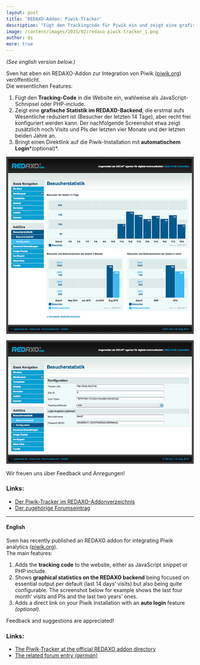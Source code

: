 ```yaml
---
layout: post
title: 'REDAXO-Addon: Piwik-Tracker'
description: "Fügt den Trackingcode für Piwik ein und zeigt eine grafische Mini-Statistik im REDAXO-Administrationsbereich."
image: /content/images/2015/02/redaxo-piwik-tracker_1.png
author: ds
more: true
---
```


_(See english version below.)_

Sven hat eben ein REDAXO-Addon zur Integration von Piwik ([piwik.org](http://piwik.org)) veröffentlicht.  
 Die wesentlichen Features:

1. Fügt den **Tracking-Code** in die Website ein, wahlweise als JavaScript-Schnipsel oder PHP-include.
2. Zeigt eine **grafische Statistik im REDAXO-Backend**, die erstmal aufs Wesentliche reduziert ist (Besucher der letzten 14 Tage), aber recht frei konfiguriert werden kann. Der nachfolgende Screenshot etwa zeigt zusätzlich noch Visits und PIs der letzten vier Monate und der letzten beiden Jahre an.
3. Bringt einen Direktlink auf die Piwik-Installation mit **automatischem Login***(optional)*.

![Piwik-Tracker 01](/content/images/2015/02/redaxo-piwik-tracker_1.png)

![Piwik-Tracker 02](/content/images/2015/02/redaxo-piwik-tracker_2.png)

Wir freuen uns über Feedback und Anregungen!

### Links:

- [Der Piwik-Tracker im REDAXO-Addonverzeichnis](http://www.redaxo.org/de/download/addons/?addon_id=774)
- [Der zugehörige Forumseintrag](http://forum.redaxo.de/ftopic15074.html?)

---

#### English

Sven has recently published an REDAXO addon for integrating Piwik analytics ([piwik.org](http://piwik.org)).  
The main features:

1. Adds the **tracking code** to the website, either as JavaScript snippet or PHP include.
2. Shows **graphical statistics on the REDAXO backend** being focused on essential output per default (last 14 days’ visits) but also being quite configurable. The screenshot below for example shows the last four month’ visits and PIs and the last two years’ ones.
3. Adds a direct link on your Piwik installation with an **auto login** feature *(optional)*.

Feedback and suggestions are appreciated!

### Links:

- [The Piwik-Tracker at the official REDAXO addon directory](http://www.redaxo.org/de/download/addons/?addon_id=774)
- [The related forum entry *(german)*](http://forum.redaxo.de/ftopic15074.html?)
